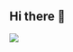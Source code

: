## Hi there 👋

<img src="https://capsule-render.vercel.app/api?type=waving&height=200&color=87cefa&text=This%20is%20Hyeonsik's%20Github&reversal=false" />
